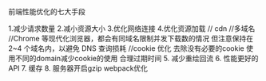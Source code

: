 前端性能优化的七大手段

1.减少请求数量
2.减小资源大小
3.优化网络连接
4.优化资源加载  // cdn //多域名 //Chrome 等现代化浏览器，都会有同域名限制并发下载数的情况
但注意保持在 2~4 个域名内，以避免 DNS 查询损耗  //cookie 优化 去除没有必要的cookie 
使用不同的domain减少cookie的使用 合理过期时间
5. 减少重绘回流
6. 性能更好的API
7. 缓存
8. 服务器开启gzip
webpack优化
